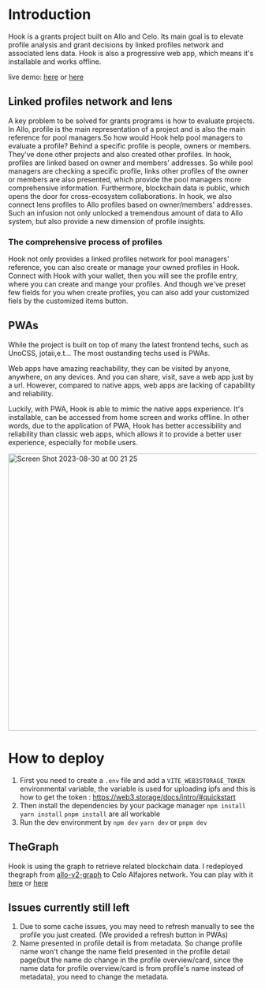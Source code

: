 # Introduction

   Hook is a grants project built on Allo and Celo. Its main goal is to elevate profile analysis and grant decisions by linked profiles network and associated lens data. Hook is also a progressive web app, which means it's installable and works offline.

   live demo: [here](https://hook-indol.vercel.app/) or [here](https://hook-git-main-ricy137.vercel.app/)
## Linked profiles network and lens
   A key problem to be solved for grants programs is how to evaluate projects. In Allo, profile is the main representation of a project and is also the main reference for pool managers.So how would Hook help pool managers to evaluate a profile?
   Behind a specific profile is people, owners or members. They've done other projects and also created other profiles. In hook, profiles are linked based on owner and members' addresses. So while pool managers are checking a specific profile, links other profiles of the owner or members are also presented, which provide the pool managers more comprehensive information.
   Furthermore, blockchain data is public, which opens the door for cross-ecosystem collaborations. In hook, we also connect lens profiles to Allo profiles based on owner/members' addresses. Such an infusion not only unlocked a tremendous amount of data to Allo system, but also provide a new dimension of profile insights.
   
### The comprehensive process of profiles
   Hook not only provides a linked profiles network for pool managers' reference, you can also create or manage your owned profiles in Hook. Connect with Hook with your wallet, then you will see the profile entry, where you can create and mange your profiles.
   And though we've preset few fields for you when create profiles, you can also add your customized fiels by the customized items button.

## PWAs

   While the project is built on top of many the latest frontend techs, such as UnoCSS, jotaii,e.t... The most oustanding techs used is PWAs.
   
   Web apps have amazing reachability, they can be visited by anyone, anywhere, on any devices. And you can share, visit, save a web app just by a url. However, compared to native apps, web apps are lacking of capability and reliability.
   
   Luckily, with PWA, Hook is able to mimic the native apps experience. It's installable, can be accessed from home screen and works offline. In other words, due to the application of PWA, Hook has better accessibility and reliability than classic web apps, which allows it to provide a better user experience, especially for mobile users.

   <img width="562" alt="Screen Shot 2023-08-30 at 00 21 25" src="https://github.com/Ricy137/hook/assets/97211928/e20809d4-7534-4651-957e-7974f5e87352">

   
# How to deploy
1. First you need to create a `.env` file and add a `VITE_WEB3STORAGE_TOKEN` environmental variable, the variable is used for uploading ipfs and this is how to get the token : https://web3.storage/docs/intro/#quickstart
2. Then install the dependencies by your package manager `npm install` `yarn install` `pnpm install` are all workable
3. Run the dev environment by `npm dev` `yarn dev` or `pnpm dev`

## TheGraph
Hook is using the graph to retrieve related blockchain data. I redeployed thegraph from [allo-v2-graph](https://github.com/allo-protocol/allo-v2-graph) to Celo Alfajores network. You can play with it [here](https://api.thegraph.com/subgraphs/name/ricy137/hook/graphql?query=) or [here](https://thegraph.com/hosted-service/subgraph/ricy137/hook)
    
## Issues currently still left
1. Due to some cache issues, you may need to refresh manually to see the profile you just created. (We provided a refresh button in PWAs)
2. Name presented in profile detail is from metadata. So change profile name won't change the name field presented in the profile detail page(but the name do change in the profile overview/card, since the name data for profile overview/card is from profile's name instead of metadata), you need to change the metadata.

